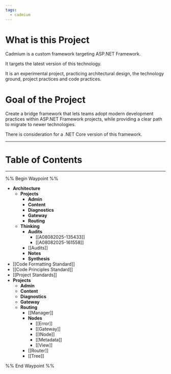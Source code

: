 ```yaml
---
tags:
  - cadmium
---
```

# What is this Project
Cadmium is a custom framework targeting ASP.NET Framework. 

It targets the latest version of this technology.

It is an experimental project, practicing architectural design, the technology ground, project practices and code practices.

# Goal of the Project
Create a bridge framework that lets teams adopt modern development practices within ASP.NET Framework projects, while providing a clear path to migrate to newer technologies.

There is consideration for a .NET Core version of this framework.

---
# Table of Contents
---

%% Begin Waypoint %%
- **Architecture**
	- **Projects**
		- **Admin**
		- **Content**
		- **Diagnostics**
		- **Gateway**
		- **Routing**
	- **Thinking**
		- **Audits**
			- [[A08082025-135433]]
			- [[A08082025-161558]]
		- [[Audits]]
		- **Notes**
		- **Synthesis**
- [[Code Formatting Standard]]
- [[Code Principles Standard]]
- [[Project Standards]]
- **Projects**
	- **Admin**
	- **Content**
	- **Diagnostics**
	- **Gateway**
	- **Routing**
		- [[Manager]]
		- **Nodes**
			- [[Error]]
			- [[Gateway]]
			- [[INode]]
			- [[Metadata]]
			- [[View]]
		- [[Router]]
		- [[Tree]]

%% End Waypoint %%